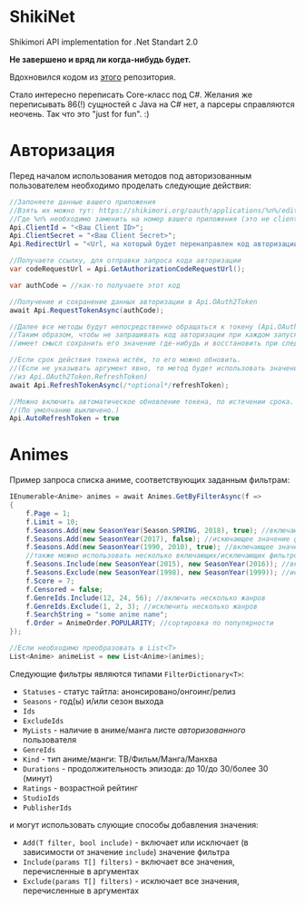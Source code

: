 # ShikiNet
Shikimori API implementation for .Net Standart 2.0

**Не завершено и вряд ли когда-нибудь будет.**

Вдохновился кодом из [этого](https://github.com/Firely-Pasha/JShikiApi) репозитория. 

Стало интересно переписать Core-класс под C#. Желания же переписывать 86(!) сущностей с Java на C# нет, а парсеры справляются неочень.
Так что это "just for fun". :)

# Авторизация
Перед началом использования методов под авторизованным пользователем необходимо проделать следующие действия:

```c#
//Запоняете данные вашего приложения
//Взять их можно тут: https://shikimori.org/oauth/applications/%n%/edit
//Где %n% необходимо заменить на номер вашего приложения (это не client_id)
Api.ClientId = "<Ваш Client ID>";
Api.ClientSecret = "<Ваш Client Secret>";
Api.RedirectUrl = "<Url, на который будет перенаправлен код авторизации>";

//Получаете ссылку, для отправки запроса кода авторизации
var codeRequestUrl = Api.GetAuthorizationCodeRequestUrl(); 

var authCode = //как-то получаете этот код

//Получение и сохранение данных авторизации в Api.OAuth2Token
await Api.RequestTokenAsync(authCode);

//Далее все методы будут непосредственно обращаться к токену (Api.OAuth2Token.AccessToken)
//Таким образом, чтобы не запрашивать код авторизации при каждом запуске приложения,
//имеет смысл сохранить его значение где-нибудь и восстановить при следующем запуске. 

//Если срок действия токена истёк, то его можно обновить.
//(Если не указывать аргумент явно, то метод будет использовать значение
//из Api.OAuth2Token.RefreshToken)
await Api.RefreshTokenAsync(/*optional*/refreshToken); 

//Можно включить автоматическое обновление токена, по истечении срока.
//(По умолчанию выключено.)
Api.AutoRefreshToken = true
```

# Animes

Пример запроса списка аниме, соответствующих заданным фильтрам:
```c#
IEnumerable<Anime> animes = await Animes.GetByFilterAsync(f =>
{
    f.Page = 1;
    f.Limit = 10;
    f.Seasons.Add(new SeasonYear(Season.SPRING, 2018), true); //включающее значение фильтра
    f.Seasons.Add(new SeasonYear(2017), false); //искючающее значение фильтра
    f.Seasons.Add(new SeasonYear(1990, 2010), true); //включающее значение фильтра
    //также можно использовать несколько включающих/исключающих фильтров следующим образом
    f.Seasons.Include(new SeasonYear(2015), new SeasonYear(2016)); //включили 2015 и 2016 года
    f.Seasons.Exclude(new SeasonYear(1998), new SeasonYear(1999)); //исключили 1998 и 1999 года
    f.Score = 7;
    f.Censored = false;
    f.GenreIds.Include(12, 24, 56); //включить несколько жанров
    f.GenreIds.Exclude(1, 2, 3); //исключить несколько жанров
    f.SearchString = "some anime name";
    f.Order = AnimeOrder.POPULARITY; //сортировка по популярности
});

//Если необходимо преобразовать в List<T>
List<Anime> animeList = new List<Anime>(animes);
```

Следующие фильтры являются типами `FilterDictionary<T>`:
* `Statuses` - статус тайтла: анонсировано/онгоинг/релиз
* `Seasons` - год(ы) и/или сезон выхода
* `Ids` 
* `ExcludeIds`
* `MyLists` - наличие в аниме/манга листе *авторизованного* пользователя
* `GenreIds`
* `Kind` - тип аниме/манги: ТВ/Фильм/Манга/Манхва
* `Durations` - продолжительность эпизода: до 10/до 30/более 30 (минут)
* `Ratings` - возрастной рейтинг
* `StudioIds`
* `PublisherIds`

и могут использовать слующие способы добавления значения:
* `Add(T filter, bool include)` - включает или исключает (в зависимости от значение `include`) значение фильтра
* `Include(params T[] filters)` - включает все значения, перечисленные в аргументах
* `Exclude(params T[] filters)` - исключает все значения, перечисленные в аргументах

